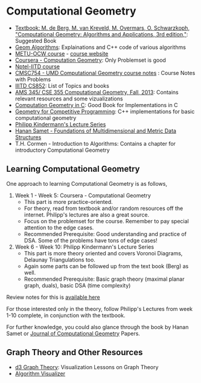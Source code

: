 # Computational Geometry

- [Textbook: M. de Berg, M. van Kreveld, M. Overmars, O. Schwarzkoph, "Computational Geometry: Algorithms and Applications, 3rd edition,"](https://www.google.com/url?sa=t&rct=j&q=&esrc=s&source=web&cd=&ved=2ahUKEwjmu5Dv6pXrAhX6wzgGHc68CcoQFjABegQIAhAB&url=https%3A%2F%2Fpeople.inf.elte.hu%2Ffekete%2Falgoritmusok_msc%2Fterinfo_geom%2Fkonyvek%2FComputational%2520Geometry%2520-%2520Algorithms%2520and%2520Applications%2C%25203rd%2520Ed.pdf&usg=AOvVaw1NV1vt0detKwPX1qsu_KEW): Suggested Book
- [Geom Algorithms](geomalgorithms.com/): Explainations and C++ code of various algorithms
- [METU-OCW course](https://www.youtube.com/watch?v=_vfCXMSLMAU&list=PLNPbxFpuCy0-6GIUmiHCvj0H0hNxstOie) - [course website](http://user.ceng.metu.edu.tr/~tcan/ceng773_s1415/overview.shtml)
- [Coursera - Computation Geometry](https://www.coursera.org/learn/computational-geometry): Only Problemset is good
- [Nptel-IITD course](https://www.youtube.com/watch?v=3Uxw7F75_-8&list=PLE1010BEDB031C039)
- [CMSC754 - UMD Computational Geometry course notes](https://www.google.com/url?sa=t&rct=j&q=&esrc=s&source=web&cd=&ved=2ahUKEwiyxaTox5XrAhUmyDgGHbuzAPQQFjADegQIAhAB&url=http%3A%2F%2Fgraphics.stanford.edu%2Fcourses%2Fcs268-16-fall%2FNotes%2Fcmsc754-lects.pdf&usg=AOvVaw2iZQm25UHaL-SFngvXLBkJ) : Course Notes with Problems
- [IIITD CS852](http://www.cse.iitd.ernet.in/~ssen/cs852/admin852.html): List of Topics and books
- [AMS 345/ CSE 355 Computational Geometry, Fall, 2013](http://www.ams.sunysb.edu/~jsbm/courses/345/ams345.html): Contains relevant resources and some vizualizations
- [Computation Geometry in C](http://crtl-i.com/PDF/comp_c.pdf): Good Book for Implementations in C
- [Geometry for Competitive Programming](https://vlecomte.github.io/cp-geo.pdf): C++ implementations for basic computational geometry
- [Philipp Kindermann's Lecture Series](https://www.youtube.com/channel/UCuAzKw_VngkAsQh7ummYq0A/playlists?view=50&sort=dd&shelf_id=2)
- [Hanan Samet - Foundations of Multidimensional and Metric Data Structures](https://1lib.in/book/2223906/eac4e2)
- T.H. Cormen - Introduction to Algorithms: Contains a chapter for introductory Computational Geometry

## Learning Computational Geometry
One approach to learning Computational Geometry is as follows,
1. Week 1 - Week 5: Coursera - Computational Geometry
    - This part is more practice-oriented.
    - For theory, read from textbook and/or random resources off the internet. Philipp's lectures are also a great source.
    - Focus on the problemset for the course. Remember to pay special attention to the edge cases.
    - Recommended Prerequisite: Good understanding and practice of DSA. Some of the problems have tons of edge cases!
2. Week 6 - Week 10: Philipp Kindermann's Lecture Series
    - This part is more theory oriented and covers Voronoi Diagrams, Delaunay Triangulations too.
    - Again some parts can be followed up from the text book (Berg) as well.
    - Recommended Prerequisite: Basic graph theory (maximal planar graph, duals), basic DSA (time complexity)

Review notes for this is [available here](https://cheese-cracker.github.io/note/2020/10/01/compgeom.html)

For those interested only in the theory, follow Philipp's Lectures from week 1-10 complete, in conjunction with the textbook.

For further knowledge, you could also glance through the book by Hanan Samet or [Journal of Computational Geometry](https://www.journals.elsevier.com/computational-geometry/) Papers.


## Graph Theory and Other Resources

- [d3 Graph Theory](https://d3gt.com): Visualization Lessons on Graph Theory
- [Algorithm Visualizer](https://visualgo.net/en)
